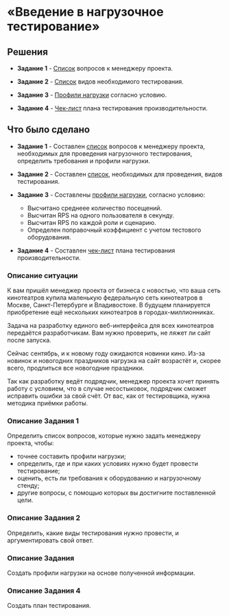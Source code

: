 # «Введение в нагрузочное тестирование»


## Решения
* **Задание 1** - <a href="https://docs.google.com/document/d/1wwljKJ6VNrGLDfDNoiwq3UtEVilOLJ8RT_zzNI4ckm4/edit?usp=sharing">Список</a> вопросов к менеджеру проекта.

* **Задание 2** - <a href="https://docs.google.com/document/d/1GoHlJ1WYMH6CzOPFx8XLHUDUxMrxVyUE5y0tPSbdq7w/edit?usp=sharing">Список</a> видов необходимого тестирования.
  
* **Задание 3** - <a href="https://docs.google.com/document/d/14H0ZFp7amFSnlsWBWyMkE_7Od-OQ89Yu12PF9Rlurfw/edit?usp=drive_link">Профили нагрузки</a> согласно условию.

* **Задание 4** - <a href="https://docs.google.com/document/d/1u_C7CUhxNg-0OTWeLBWgYd5-Nsw93bm0dhtGCMMa7c0/edit?usp=sharing">Чек-лист</a> плана тестирования производительности.

## Что было сделано

* **Задание 1** - Составлен <a href="https://docs.google.com/document/d/1wwljKJ6VNrGLDfDNoiwq3UtEVilOLJ8RT_zzNI4ckm4/edit?usp=sharing">список</a>
  вопросов к менеджеру проекта, необходимых для проведения нагрузочного тестирования, определить требования и профили нагрузки.

* **Задание 2** - Составлен <a href="https://docs.google.com/document/d/1GoHlJ1WYMH6CzOPFx8XLHUDUxMrxVyUE5y0tPSbdq7w/edit?usp=sharing">список</a>, необходимых для проведения, видов тестирования.
  
* **Задание 3** - Составлены <a href="https://docs.google.com/document/d/14H0ZFp7amFSnlsWBWyMkE_7Od-OQ89Yu12PF9Rlurfw/edit?usp=drive_link">профили нагрузки</a>, согласно условию:
  * Высчитано среднеее количество посещений.
  * Высчитан RPS на одного пользователя в секунду.
  * Высчитан RPS по каждой роли и сценарию.
  * Определен поправочный коэффициент с учетом тестового оборудования.
    
* **Задание 4** - Составлен <a href="https://docs.google.com/document/d/1u_C7CUhxNg-0OTWeLBWgYd5-Nsw93bm0dhtGCMMa7c0/edit?usp=sharing">чек-лист</a> плана тестирования производительности.

### Описание ситуации

К вам пришёл менеджер проекта от бизнеса с новостью, что ваша сеть кинотеатров купила маленькую федеральную сеть кинотеатров в Москве, Санкт-Петербурге и Владивостоке. В будущем планируется приобретение ещё нескольких кинотеатров в городах-миллионниках. 

Задача на разработку единого веб-интерфейса для всех кинотеатров передаётся разработчикам. Вам нужно проверить, не ляжет ли сайт после запуска.

Сейчас сентябрь, и к новому году ожидаются новинки кино. Из-за новинок и новогодних праздников нагрузка на сайт возрастёт и, скорее всего, продлиться все новогодние праздники. 

Так как разработку ведёт подрядчик, менеджер проекта хочет принять работу с условием, что в случае несостыковок, подрядчик сможет исправить ошибки за свой счёт. От вас, как от тестировщика, нужна методика приёмки работы.

### Описание Задания 1
Определить список вопросов, которые нужно задать менеджеру проекта, чтобы:
* точнее составить профили нагрузки;
* определить, где и при каких условиях нужно будет провести тестирование;
* оценить, есть ли требования к оборудованию и нагрузочному стенду;
* другие вопросы, с помощью которых вы достигните поставленной цели.

### Описание Задания 2
Определить, какие виды тестирования нужно провести, и аргументировать свой ответ.

### Описание Задания 
Создать профили нагрузки на основе полученной информации.

### Описание Задания 4
Создать план тестирования.

